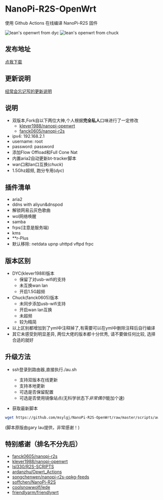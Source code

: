 # NanoPi-R2S-OpenWrt
 使用 Github Actions 在线编译 NanoPi-R2S 固件

 ![lean's openwrt from dyc](https://github.com/msylgj/NanoPi-R2S-OpenWrt/workflows/lean's%20openwrt%20from%20dyc/badge.svg)
 ![lean's openwrt from chuck](https://github.com/msylgj/NanoPi-R2S-OpenWrt/workflows/lean's%20openwrt%20from%20chuck/badge.svg)

## 发布地址
[点我下载](https://github.com/msylgj/NanoPi-R2S-OpenWrt/releases)

## 更新说明
[经常会忘记写的更新说明](https://github.com/msylgj/NanoPi-R2S-OpenWrt/blob/master/CHANGELOG.md)

## 说明
* 双版本,Fork自以下两位大神,个人根据**完全私人**口味进行了一定修改
    - [klever1988/nanopi-openwrt](https://github.com/klever1988/nanopi-openwrt)
    - [fanck0605/nanopi-r2s](https://github.com/fanck0605/nanopi-r2s)
* ipv4: 192.168.2.1
* username: root
* password: password
* 添加Flow Offload和Full Cone Nat
* 内置aria2自动更新bt-tracker脚本
* wan口和lan口互换(*chuck*)
* 1.5Ghz超频, 跑分专用(*dyc*)

## 插件清单
- aria2
- ddns with aliyun&dnspod
- 解锁网易云灰色歌曲
- wol网络唤醒
- samba
- frps(注意是服务端)
- kms
- **r-Plus
- 默认移除: netdata upnp uhttpd vftpd frpc

## 版本区别
* DYC(klever1988)版本
    - 保留了对usb-wifi的支持
    - 未互换wan lan
    - 开启1.5G超频
* Chuck(fanck0605)版本
    - 未同步添加usb-wifi支持
    - 开启wan lan互换
    - 未超频
    - 较为精简
* 以上区别都增加到了yml中注释掉了,有需要可以在yml中删除注释后自行编译
* 其它未感受到明显差异, 两位大佬的版本都十分优秀, 请不要做任何比较, 选择合适的就好

## 升级方法
* ssh登录到路由器,直接执行./au.sh
    - 支持双版本在线更新
    - 支持本地更新
    - 可选是否保留配置
    - 可选是否使用镜像站点(无科学状态下*非常偶尔*能加个速)

* 获取最新脚本
```bash
wget https://github.com/msylgj/NanoPi-R2S-OpenWrt/raw/master/scripts/autoupdate.sh && chmod +x ./autoupdate.sh && ./autoupdate.sh
```
(脚本原版由gary lau提供，非常感谢！)

## 特别感谢（排名不分先后）
* [fanck0605/nanopi-r2s](https://github.com/fanck0605/nanopi-r2s)
* [klever1988/nanopi-openwrt](https://github.com/klever1988/nanopi-openwrt)
* [lsl330/R2S-SCRIPTS](https://github.com/lsl330/R2S-SCRIPTS)
* [ardanzhu/Opwrt_Actions](https://github.com/ardanzhu/Opwrt_Actions)
* [songchenwen/nanopi-r2s-opkg-feeds](https://songchenwen.com/nanopi-r2s-opkg-feeds/packages/)
* [soffchen/NanoPi-R2S](https://github.com/soffchen/NanoPi-R2S)
* [coolsnowwolf/lede](https://github.com/coolsnowwolf/lede)
* [friendlyarm/friendlywrt](https://github.com/friendlyarm/friendlywrt)